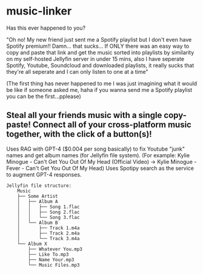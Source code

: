 ﻿# music-linker
 
Has this ever happened to you? 

"Oh no! My new friend just sent me a Spotify playlist but I don't even have Spotify premium!! Damn... that sucks... If ONLY there was an easy way to copy and paste that link and get the music sorted into playlists by similarity on my self-hosted Jellyfin server in under 15 mins, also I have seperate Spotify, Youtube, Soundcloud and downloaded playlists, it really sucks that they're all seperate and I can only listen to one at a time"

(The first thing has never happened to me I was just imagining what it would be like if someone asked me, haha if you wanna send me a Spotify playlist you can be the first...pplease)

## Steal all your friends music with a single copy-paste! Connect all of your cross-platform music together, with the click of a button(s)! 

Uses RAG with GPT-4 ($0.004 per song basically) to fix Youtube "junk" names and get album names (for Jellyfin file system). (For example: Kylie Minogue - Can't Get You Out Of My Head (Official Video) -> Kylie Minogue - Fever - Can't Get You Out Of My Head) 
Uses Spotipy search as the service to augment GPT-4 responses.

```
Jellyfin file structure:
    Music
    ├── Some Artist
    │   ├── Album A
    │   │   ├── Song 1.flac
    │   │   ├── Song 2.flac
    │   │   └── Song 3.flac
    │   └── Album B
    │       ├── Track 1.m4a
    │       ├── Track 2.m4a
    │       └── Track 3.m4a
    └── Album X
        ├── Whatever You.mp3
        ├── Like To.mp3
        ├── Name Your.mp3
        └── Music Files.mp3
```
